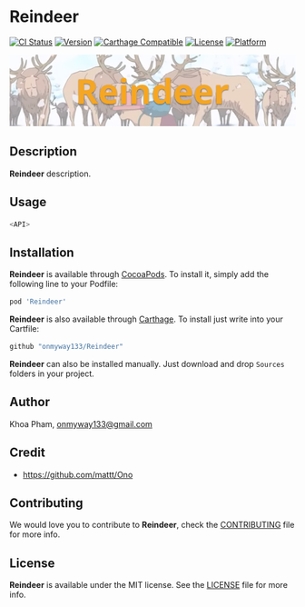 # Reindeer

[![CI Status](http://img.shields.io/travis/onmyway133/Reindeer.svg?style=flat)](https://travis-ci.org/onmyway133/Reindeer)
[![Version](https://img.shields.io/cocoapods/v/Reindeer.svg?style=flat)](http://cocoadocs.org/docsets/Reindeer)
[![Carthage Compatible](https://img.shields.io/badge/Carthage-compatible-4BC51D.svg?style=flat)](https://github.com/Carthage/Carthage)
[![License](https://img.shields.io/cocoapods/l/Reindeer.svg?style=flat)](http://cocoadocs.org/docsets/Reindeer)
[![Platform](https://img.shields.io/cocoapods/p/Reindeer.svg?style=flat)](http://cocoadocs.org/docsets/Reindeer)

![](Screenshots/Banner.png)

## Description

**Reindeer** description.

## Usage

```swift
<API>
```

## Installation

**Reindeer** is available through [CocoaPods](http://cocoapods.org). To install
it, simply add the following line to your Podfile:

```ruby
pod 'Reindeer'
```

**Reindeer** is also available through [Carthage](https://github.com/Carthage/Carthage).
To install just write into your Cartfile:

```ruby
github "onmyway133/Reindeer"
```

**Reindeer** can also be installed manually. Just download and drop `Sources` folders in your project.

## Author

Khoa Pham, onmyway133@gmail.com

## Credit

- https://github.com/mattt/Ono

## Contributing

We would love you to contribute to **Reindeer**, check the [CONTRIBUTING](https://github.com/onmyway133/Reindeer/blob/master/CONTRIBUTING.md) file for more info.

## License

**Reindeer** is available under the MIT license. See the [LICENSE](https://github.com/onmyway133/Reindeer/blob/master/LICENSE.md) file for more info.
